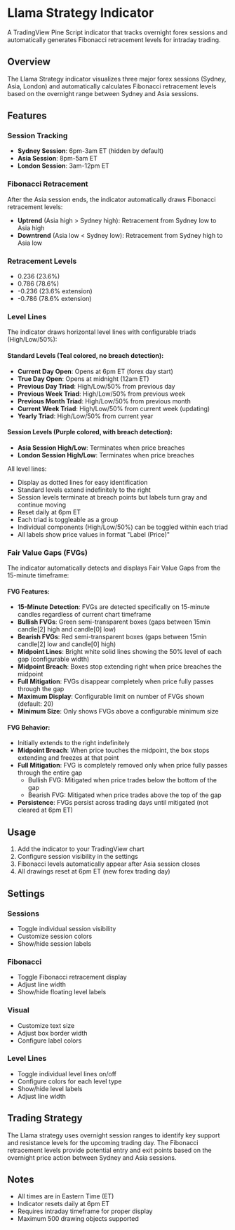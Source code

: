 # Llama Strategy Indicator

A TradingView Pine Script indicator that tracks overnight forex sessions and automatically generates Fibonacci retracement levels for intraday trading.

## Overview

The Llama Strategy indicator visualizes three major forex sessions (Sydney, Asia, London) and automatically calculates Fibonacci retracement levels based on the overnight range between Sydney and Asia sessions.

## Features

### Session Tracking
- **Sydney Session**: 6pm-3am ET (hidden by default)
- **Asia Session**: 8pm-5am ET
- **London Session**: 3am-12pm ET

### Fibonacci Retracement
After the Asia session ends, the indicator automatically draws Fibonacci retracement levels:
- **Uptrend** (Asia high > Sydney high): Retracement from Sydney low to Asia high
- **Downtrend** (Asia low < Sydney low): Retracement from Sydney high to Asia low

### Retracement Levels
- 0.236 (23.6%)
- 0.786 (78.6%)
- -0.236 (23.6% extension)
- -0.786 (78.6% extension)

### Level Lines
The indicator draws horizontal level lines with configurable triads (High/Low/50%):

#### Standard Levels (Teal colored, no breach detection):
- **Current Day Open**: Opens at 6pm ET (forex day start)
- **True Day Open**: Opens at midnight (12am ET)
- **Previous Day Triad**: High/Low/50% from previous day
- **Previous Week Triad**: High/Low/50% from previous week
- **Previous Month Triad**: High/Low/50% from previous month
- **Current Week Triad**: High/Low/50% from current week (updating)
- **Yearly Triad**: High/Low/50% from current year

#### Session Levels (Purple colored, with breach detection):
- **Asia Session High/Low**: Terminates when price breaches
- **London Session High/Low**: Terminates when price breaches

All level lines:
- Display as dotted lines for easy identification
- Standard levels extend indefinitely to the right
- Session levels terminate at breach points but labels turn gray and continue moving
- Reset daily at 6pm ET
- Each triad is toggleable as a group
- Individual components (High/Low/50%) can be toggled within each triad
- All labels show price values in format "Label (Price)"

### Fair Value Gaps (FVGs)
The indicator automatically detects and displays Fair Value Gaps from the 15-minute timeframe:

#### FVG Features:
- **15-Minute Detection**: FVGs are detected specifically on 15-minute candles regardless of current chart timeframe
- **Bullish FVGs**: Green semi-transparent boxes (gaps between 15min candle[2] high and candle[0] low)
- **Bearish FVGs**: Red semi-transparent boxes (gaps between 15min candle[2] low and candle[0] high)
- **Midpoint Lines**: Bright white solid lines showing the 50% level of each gap (configurable width)
- **Midpoint Breach**: Boxes stop extending right when price breaches the midpoint
- **Full Mitigation**: FVGs disappear completely when price fully passes through the gap
- **Maximum Display**: Configurable limit on number of FVGs shown (default: 20)
- **Minimum Size**: Only shows FVGs above a configurable minimum size

#### FVG Behavior:
- Initially extends to the right indefinitely
- **Midpoint Breach**: When price touches the midpoint, the box stops extending and freezes at that point
- **Full Mitigation**: FVG is completely removed only when price fully passes through the entire gap
  - Bullish FVG: Mitigated when price trades below the bottom of the gap
  - Bearish FVG: Mitigated when price trades above the top of the gap
- **Persistence**: FVGs persist across trading days until mitigated (not cleared at 6pm ET)

## Usage

1. Add the indicator to your TradingView chart
2. Configure session visibility in the settings
3. Fibonacci levels automatically appear after Asia session closes
4. All drawings reset at 6pm ET (new forex trading day)

## Settings

### Sessions
- Toggle individual session visibility
- Customize session colors
- Show/hide session labels

### Fibonacci
- Toggle Fibonacci retracement display
- Adjust line width
- Show/hide floating level labels

### Visual
- Customize text size
- Adjust box border width
- Configure label colors

### Level Lines
- Toggle individual level lines on/off
- Configure colors for each level type
- Show/hide level labels
- Adjust line width

## Trading Strategy

The Llama strategy uses overnight session ranges to identify key support and resistance levels for the upcoming trading day. The Fibonacci retracement levels provide potential entry and exit points based on the overnight price action between Sydney and Asia sessions.

## Notes

- All times are in Eastern Time (ET)
- Indicator resets daily at 6pm ET
- Requires intraday timeframe for proper display
- Maximum 500 drawing objects supported